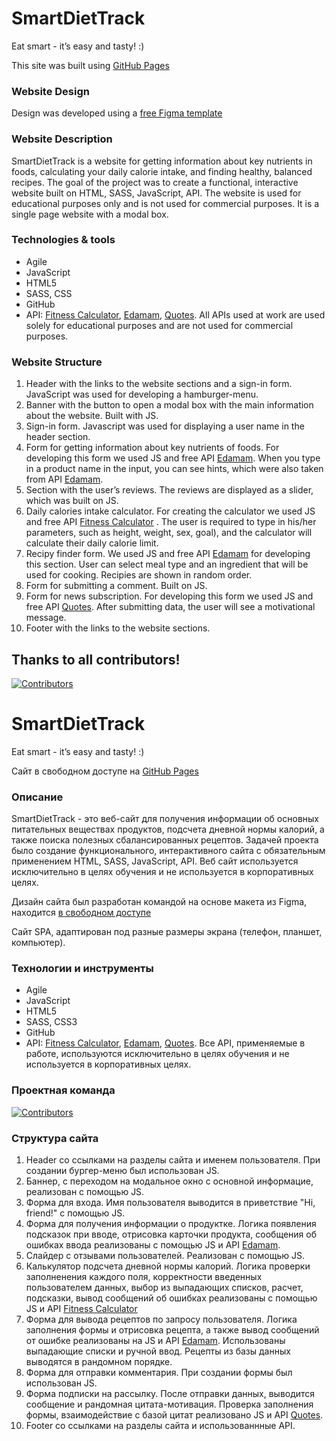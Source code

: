 # SmartDietTrack
Eat smart - it’s easy and tasty! :)

This site was built using [GitHub Pages](https://3girls-team.github.io/)

### Website Design
Design was developed using a [free Figma template](https://www.figma.com/file/NzUxmldLBgTid1UN0AiwJF/Agriculture-Webflow-Website-Template-(Community)?type=design&node-id=2-9967&mode=design&t=26za1y9YxPiBUaVe-0) 

### Website Description
SmartDietTrack is a website for getting information about key nutrients in foods, calculating your daily calorie intake, and finding healthy, balanced recipes.
The goal of the project was to create a functional, interactive website built on HTML, SASS, JavaScript, API.
The website is used for educational purposes only and is not used for commercial purposes.
It is a single page website with a modal box. 

### Technologies & tools 
* Agile
* JavaScript
* HTML5
* SASS, CSS
* GitHub
* API: [Fitness Calculator](https://rapidapi.com/hub/), [Edamam](https://www.edamam.com/), [Quotes](https://type.fit/api/quotes). All APIs used at work are used solely for educational purposes and are not used for commercial purposes.

### Website Structure
1. Header with the links to the website sections and a sign-in form. JavaScript was used for developing a hamburger-menu. 
2. Banner with the button to open a modal box with the main information about the website. Built with JS. 
3. Sign-in form. Javascript was used for displaying a user name in the header section. 
4. Form for getting information about key nutrients of foods. For developing this form we used JS and free API [Edamam](https://www.edamam.com/). When you type in a product name in the input, you can see hints, which were also taken from API [Edamam](https://www.edamam.com/).
5. Section with the user’s reviews. The reviews are displayed as a slider, which was built on JS.
6. Daily calories intake calculator. For creating the calculator we used JS and free API [Fitness Calculator](https://rapidapi.com/hub/) . The user is required to type in his/her parameters, such as height, weight, sex, goal), and the calculator will calculate their daily calorie limit. 
7. Recipy finder form. We used JS and free API [Edamam](https://www.edamam.com/) for developing this section. User can select meal type and an ingredient that will be used for cooking. Recipies are shown in random order. 
8. Form for submitting a comment. Built on JS.
9. Form for news subscription. For developing this form we used JS and free API [Quotes](https://type.fit/api/quotes). After submitting data, the user will see a motivational message.
10. Footer with the links to the website sections. 

## Thanks to all contributors! 
[![Contributors](https://contrib.rocks/image?repo=3Girls-team/SmartDietTrack)](https://github.com/3Girls-team/SmartDietTrack/graphs/contributors)



# SmartDietTrack
Eat smart - it’s easy and tasty! :)

Сайт в свободном доступе на [GitHub Pages](https://3girls-team.github.io/)

### Описание
SmartDietTrack - это веб-сайт для получения информации об основных питательных веществах продуктов, подсчета дневной нормы калорий, а также поиска полезных сбалансированных рецептов. 
Задачей проекта было создание функционального, интерактивного сайта с обязательным применением HTML, SASS, JavaScript, API. 
Веб сайт используется исключительно в целях обучения и не используется в корпоративных целях.

Дизайн сайта был разработан командой на основе макета из Figma, находится
[в свободном доступе](https://www.figma.com/file/NzUxmldLBgTid1UN0AiwJF/Agriculture-Webflow-Website-Template-(Community)?type=design&node-id=2-9967&mode=design&t=26za1y9YxPiBUaVe-0) 

Сайт SPA, адаптирован под разные размеры экрана (телефон, планшет, компьютер).

### Технологии и инструменты
* Agile
* JavaScript
* HTML5
* SASS, CSS3
* GitHub
* API:  [Fitness Calculator](https://rapidapi.com/hub/), [Edamam](https://www.edamam.com/), [Quotes](https://type.fit/api/quotes). Все API, применяемые в работе, используются исключительно в целях обучения и не используется в корпоративных целях.

### Проектная команда
[![Contributors](https://contrib.rocks/image?repo=3Girls-team/SmartDietTrack)](https://github.com/3Girls-team/SmartDietTrack/graphs/contributors)

### Структура сайта
1. Header со ссылками на разделы сайта и именем пользователя. При создании бургер-меню был использован JS. 
2. Баннер, с переходом на модальное окно с основной информацие, реализован с помощью JS. 
3. Форма для входа. Имя пользователя выводится в приветствие "Hi, friend!" с помощью JS.
4. Форма для получения информации о продуктке. Логика появления подсказок при вводе, отрисовка карточки продукта, сообщения об ошибках ввода реализованы с помощью JS и API [Edamam](https://www.edamam.com/).
5. Слайдер с отзывами пользователей. Реализован с помощью JS.
7. Калькулятор подсчета дневной нормы калорий. Логика проверки заполненения каждого поля, корректности введенных пользователем данных, выбор из выпадающих списков, расчет, подсказки, вывод сообщений об ошибках реализованы с помощью JS и API [Fitness Calculator](https://rapidapi.com/hub/) 
8. Форма для вывода рецептов по запросу пользователя. Логика заполнения формы и отрисовка рецепта, а также вывод сообщений от ошибке реализованы на JS и API [Edamam](https://www.edamam.com/). Использованы выпадающие списки и ручной ввод. Рецепты из базы данных выводятся в рандомном порядке.
9. Форма для отправки комментария. При создании формы был использован JS.
10. Форма подписки на рассылку. После отправки данных, выводится сообщение и рандомная цитата-мотивация. Проверка заполнения формы, взаимодействие с базой цитат реализовано JS и API [Quotes](https://type.fit/api/quotes).
11. Footer со ссылками на разделы сайта и использованнные API. 
